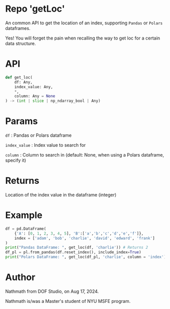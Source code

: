 # Repo 'getLoc'
An common API to get the location of an index, supporting `Pandas` or `Polars` dataframes.

Yes! You will forget the pain when recalling the way to get loc for a certain data structure.

# API
```python
def get_loc(
    df: Any,
    index_value: Any,
    *,
    column: Any = None
) -> (int | slice | np_ndarray_bool | Any)
```

# Params
`df` : Pandas or Polars dataframe

`index_value` : Index value to search for

`column` : Column to search in (default: None, when using a Polars dataframe, specify it)

# Returns
Location of the index value in the dataframe (integer)

# Example
```python
df = pd.DataFrame(
    {'A': [0, 1, 2, 3, 4, 5], 'B':['a','b','c','d','e','f']},
    index = ['adam', 'bob', 'charlie', 'david', 'edward', 'frank']
)
print("Pandas DataFrame: ", get_loc(df, 'charlie')) # Returns 2
df_pl = pl.from_pandas(df.reset_index(), include_index=True)
print("Polars DataFrame: ", get_loc(df_pl, 'charlie', column = 'index')) # Returns 2
```

# Author
Nathmath from DOF Studio, on Aug 17, 2024.

Nathmath is/was a Master's student of NYU MSFE program.
